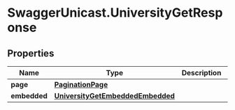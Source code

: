 # SwaggerUnicast.UniversityGetResponse

## Properties

Name | Type | Description | Notes
------------ | ------------- | ------------- | -------------
**page** | [**PaginationPage**](PaginationPage.md) |  | [optional] 
**embedded** | [**UniversityGetEmbeddedEmbedded**](UniversityGetEmbeddedEmbedded.md) |  | [optional] 


